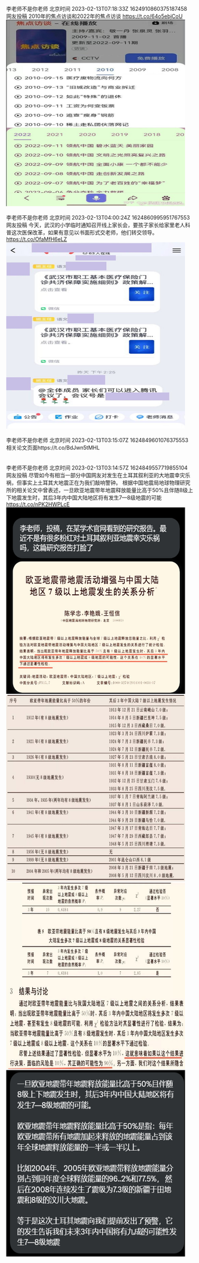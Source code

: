 李老师不是你老师 北京时间 2023-02-13T07:18:33Z 1624910860375187458<br>网友投稿
2010年的焦点访谈和2022年的焦点访谈 https://t.co/64o5ebjCoU<br><img src='/temp/image/2023/x-Month-2/1624910860375187458_0.jpg' width='480' height='500'><br><br>李老师不是你老师 北京时间 2023-02-13T04:00:24Z 1624860995951767553<br>网友投稿
今天，武汉的小学临时通知召开线上家长会，要孩子家长给家里老人科普这次医保改革，如果有意见以书面形式交老师，他们转交领导。 https://t.co/OfaMfH6eLZ<br><img src='/temp/image/2023/x-Month-2/1624860995951767553_0.jpg' width='480' height='500'><br><br>李老师不是你老师 北京时间 2023-02-13T03:15:07Z 1624849601076375553<br>相关论文页面https://t.co/BdJwn5tMHL<br><br><br>李老师不是你老师 北京时间 2023-02-13T03:14:57Z 1624849557719855104<br>网友投稿
尽管如今有相当一部分中国网友对发生在土耳其叙利亚的大地震幸灾乐祸，但事实上土耳其大地震正在为我们敲响警钟。
根据中国地震局地球物理研究所的相关论文中曾表述，一旦欧亚地震带年地震释放能量比高于50%且伴随8级上下地震发生时，其后3年内中国大陆地区将有发生7—8级地震的可能 https://t.co/nPK2HWPLcE<br><img src='/temp/image/2023/x-Month-2/1624849557719855104_0.jpg' width='480' height='500'><img src='/temp/image/2023/x-Month-2/1624849557719855104_1.jpg' width='480' height='500'><img src='/temp/image/2023/x-Month-2/1624849557719855104_2.jpg' width='480' height='500'><img src='/temp/image/2023/x-Month-2/1624849557719855104_3.jpg' width='480' height='500'><br><br>